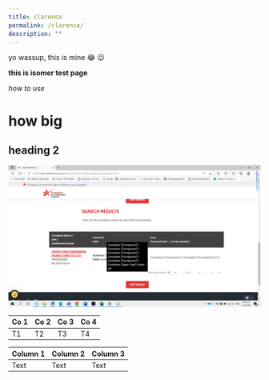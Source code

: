 ```yaml
---
title: clarence
permalink: /clarence/
description: ""
---
```

yo wassup, this is mine :joy: :wink:

**this is isomer test page**

*how to use*
# how big #
## heading 2 ##
![test pic](/images/wong%20fong%20pic%201.png)

| Co 1 | Co 2 | Co 3 | Co 4 | 
| -------- | -------- | -------- | -------- |
| T1     | T2     | T3    | T4

| Column 1 | Column 2 | Column 3 | 
| -------- | -------- | -------- |
| Text     | Text     | Text     |